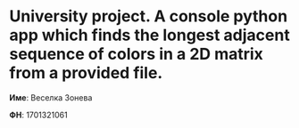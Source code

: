 # University project. A console python app which finds the longest adjacent sequence of colors in a 2D matrix from a provided file.
**Име**: Веселка Зонева 

**ФН**: 1701321061
